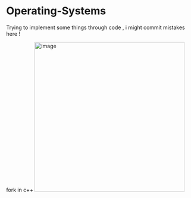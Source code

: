# Operating-Systems
 Trying to implement some things through code , i might commit mistakes here !
     
fork in c++
<img width="403" alt="image" src="https://user-images.githubusercontent.com/97865565/222268144-4329e1d9-ebb0-4356-b1ae-57157cb3ba22.png">

